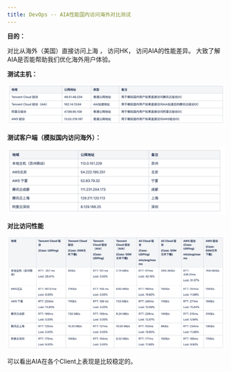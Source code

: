 ```yaml
---
title: DevOps -- AIA性能国内访问海外对比测试
---
```




**目的：**  

对比从海外（美国）直接访问上海 ， 访问HK， 访问AIA的性能差异。 大致了解AIA是否能帮助我们优化海外用户体验。



**测试主机：**

![image-20200520230322872](https://raw.githubusercontent.com/LipingMao/LipingMao.github.io/master/_posts/picture/image-20200520230322872.png)



**测试客户端（模拟国内访问海外）：** 

![image-20200520230346109](https://raw.githubusercontent.com/LipingMao/LipingMao.github.io/master/_posts/picture/image-20200520230346109.png)



**对比访问性能**

![image-20200520230405074](https://raw.githubusercontent.com/LipingMao/LipingMao.github.io/master/_posts/picture/image-20200520230405074.png)

可以看出AIA在各个Client上表现是比较稳定的。